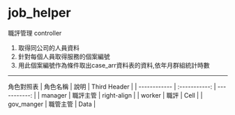 # job_helper
職評管理
controller

1. 取得同公司的人員資料 
1. 針對每個人員取得服務的個案編號 
1. 用此個案編號作為條件取出case_arr資料表的資料,依年月群組統計時數


----------
角色對照表
| 角色名稱 | 說明 | Third Header |
| ------------ | :-----------: | -----------: |
| manager      |  職評主管 |  right-align |
| worker      |   職評    |         Cell |
| gov_manger  |     職管主管      |         Data |
